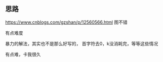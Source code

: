 
## 思路 

https://www.cnblogs.com/gzshan/p/12560566.html 图不错 

有点难度 


暴力的解法，其实也不是那么好写的， 首字符去0，k没消耗完，等等这些情况 

有点难，卡我很久
